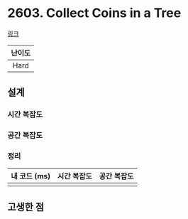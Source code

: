 # 2603. Collect Coins in a Tree

[링크](https://leetcode.com/problems/collect-coins-in-a-tree/description/)

| 난이도 |
| :----: |
|  Hard  |

## 설계

### 시간 복잡도

### 공간 복잡도

### 정리

| 내 코드 (ms) | 시간 복잡도 | 공간 복잡도 |
| :----------: | :---------: | :---------: |
|              |             |             |

## 고생한 점
